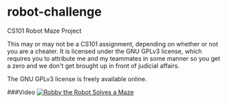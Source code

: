 robot-challenge
===============

CS101 Robot Maze Project

This may or may not be a CS101 assignment, depending on whether or not you are a cheater. It is licensed under the GNU GPLv3 license, which requires you to attribute me and my teammates in some manner so you get a zero and we don't get brought up in front of judicial affairs.

The GNU GPLv3 license is freely available online.

###Video
[![Robby the Robot Solves a Maze](http://img.youtube.com/vi/SSnETlrYWy4/0.jpg)](http://www.youtube.com/watch?v=SSnETlrYWy4)